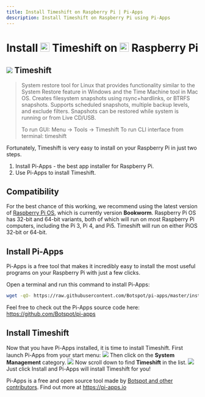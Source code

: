 ```yaml
---
title: Install Timeshift on Raspberry Pi | Pi-Apps
description: Install Timeshift on Raspberry Pi using Pi-Apps
---
```

<div class="simple-install-content content">

# Install <img src="/img/app-icons/Timeshift/icon-64.png" height=24> Timeshift on <img src=/img/other-icons/raspberrypi-icon.svg height=24> Raspberry Pi

## <img src="/img/app-icons/Timeshift/icon-64.png"> Timeshift
> System restore tool for Linux that provides functionality similar to the System Restore feature in Windows and the Time Machine tool in Mac OS.
> Creates filesystem snapshots using rsync+hardlinks, or BTRFS snapshots. Supports scheduled snapshots, multiple backup levels, and exclude filters. Snapshots can be restored while system is running or from Live CD/USB.
> 
> To run GUI: Menu -> Tools -> Timeshift
> To run CLI interface from terminal: timeshift

Fortunately, Timeshift is very easy to install on your Raspberry Pi in just two steps.
1. Install Pi-Apps - the best app installer for Raspberry Pi.
2. Use Pi-Apps to install Timeshift.
</div>
<div class="simple-install-content content">

## Compatibility
For the best chance of this working, we recommend using the latest version of [Raspberry Pi OS](https://www.raspberrypi.com/software/), which is currently version **Bookworm**.
Raspberry Pi OS has 32-bit and 64-bit variants, both of which will run on most Raspberry Pi computers, including the Pi 3, Pi 4, and Pi5.
Timeshift will run on either PiOS 32-bit or 64-bit.
</div>
<div class="simple-install-content content">

## Install Pi-Apps

Pi-Apps is a free tool that makes it incredibly easy to install the most useful programs on your Raspberry Pi with just a few clicks.

Open a terminal and run this command to install Pi-Apps:
```bash
wget -qO- https://raw.githubusercontent.com/Botspot/pi-apps/master/install | bash
```
Feel free to check out the Pi-Apps source code here: https://github.com/Botspot/pi-apps
</div>
<div class="simple-install-content content">

## Install Timeshift

Now that you have Pi-Apps installed, it is time to install Timeshift.
First launch Pi-Apps from your start menu:
<img src="/img/start-menu.png">
Then click on the <b>System Management</b> category.
<img src="/img/category-selections/System Management.png">
Now scroll down to find <b>Timeshift</b> in the list.
<img src="/img/app-icons/Timeshift/app-selection.png">
Just click Install and Pi-Apps will install Timeshift for you!
</div>
<div class="simple-install-content content">

Pi-Apps is a free and open source tool made by [Botspot and other contributors](/about/#contributors). Find out more at https://pi-apps.io
</div>
